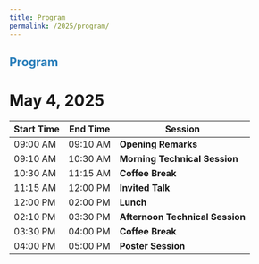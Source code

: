 ```yaml
---
title: Program
permalink: /2025/program/
---
```


## <span style="color:#267CB9"> Program </span>

# May 4, 2025

| Start Time | End Time | Session |
|------------|----------|---------|
| 09:00 AM | 09:10 AM | **Opening Remarks** |
| 09:10 AM | 10:30 AM | **Morning Technical Session** |
| 10:30 AM | 11:15 AM | **Coffee Break** |
| 11:15 AM | 12:00 PM | **Invited Talk** |
| 12:00 PM | 02:00 PM | **Lunch** |
| 02:10 PM | 03:30 PM | **Afternoon Technical Session** |
| 03:30 PM | 04:00 PM | **Coffee Break** |
| 04:00 PM | 05:00 PM | **Poster Session** |
